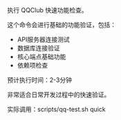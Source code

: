 执行 QQClub 快速功能检查。

这个命令会进行基础的功能验证，包括：
- API服务器连接测试
- 数据库连接验证
- 核心端点基础功能
- 依赖项检查

预计执行时间：2-3分钟

非常适合日常开发过程中的快速验证。

实际调用：scripts/qq-test.sh quick